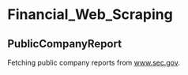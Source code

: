 # Financial_Web_Scraping

## PublicCompanyReport

Fetching public company reports from www.sec.gov.
